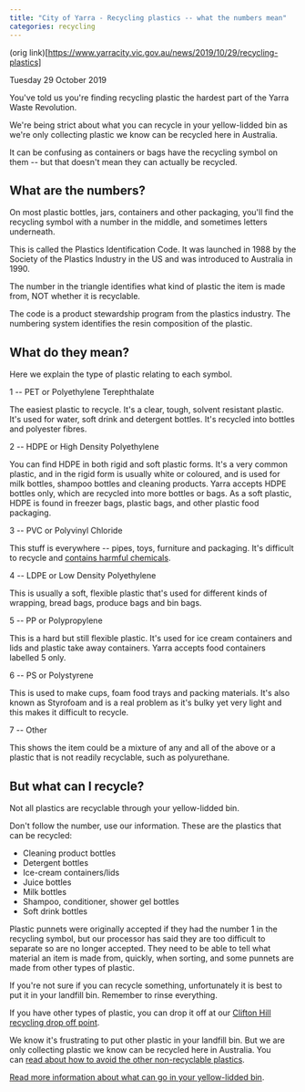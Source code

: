 ```yaml
---
title: "City of Yarra - Recycling plastics -- what the numbers mean"
categories: recycling
---
```


(orig link)[https://www.yarracity.vic.gov.au/news/2019/10/29/recycling-plastics]

Tuesday 29 October 2019

You've told us you're finding recycling plastic the hardest part of the Yarra Waste Revolution.

We're being strict about what you can recycle in your yellow-lidded bin as we're only collecting plastic we know can be recycled here in Australia.

It can be confusing as containers or bags have the recycling symbol on them -- but that doesn't mean they can actually be recycled. 

What are the numbers?
---------------------

On most plastic bottles, jars, containers and other packaging, you'll find the recycling symbol with a number in the middle, and sometimes letters underneath.

This is called the Plastics Identification Code. It was launched in 1988 by the Society of the Plastics Industry in the US and was introduced to Australia in 1990.

The number in the triangle identifies what kind of plastic the item is made from, NOT whether it is recyclable.

The code is a product stewardship program from the plastics industry. The numbering system identifies the resin composition of the plastic. 

What do they mean?
------------------

Here we explain the type of plastic relating to each symbol.

1 -- PET or Polyethylene Terephthalate

The easiest plastic to recycle. It's a clear, tough, solvent resistant plastic. It's used for water, soft drink and detergent bottles. It's recycled into bottles and polyester fibres.

2 -- HDPE or High Density Polyethylene

You can find HDPE in both rigid and soft plastic forms. It's a very common plastic, and in the rigid form is usually white or coloured, and is used for milk bottles, shampoo bottles and cleaning products. Yarra accepts HDPE bottles only, which are recycled into more bottles or bags. As a soft plastic, HDPE is found in freezer bags, plastic bags, and other plastic food packaging.

3 -- PVC or Polyvinyl Chloride

This stuff is everywhere -- pipes, toys, furniture and packaging. It's difficult to recycle and [contains harmful chemicals](https://www.choice.com.au/food-and-drink/food-warnings-and-safety/plastic/articles/plastics-and-food).

4 -- LDPE or Low Density Polyethylene

This is usually a soft, flexible plastic that's used for different kinds of wrapping, bread bags, produce bags and bin bags.

5 -- PP or Polypropylene

This is a hard but still flexible plastic. It's used for ice cream containers and lids and plastic take away containers. Yarra accepts food containers labelled 5 only. 

6 -- PS or Polystyrene

This is used to make cups, foam food trays and packing materials. It's also known as Styrofoam and is a real problem as it's bulky yet very light and this makes it difficult to recycle.

7 -- Other

This shows the item could be a mixture of any and all of the above or a plastic that is not readily recyclable, such as polyurethane.

But what can I recycle?
-----------------------

Not all plastics are recyclable through your yellow-lidded bin.

Don't follow the number, use our information. These are the plastics that can be recycled:

-   Cleaning product bottles
-   Detergent bottles
-   Ice-cream containers/lids
-   Juice bottles
-   Milk bottles
-   Shampoo, conditioner, shower gel bottles
-   Soft drink bottles

Plastic punnets were originally accepted if they had the number 1 in the recycling symbol, but our processor has said they are too difficult to separate so are no longer accepted. They need to be able to tell what material an item is made from, quickly, when sorting, and some punnets are made from other types of plastic.

If you're not sure if you can recycle something, unfortunately it is best to put it in your landfill bin. Remember to rinse everything.

If you have other types of plastic, you can drop it off at our [Clifton Hill recycling drop off point](https://www.yarracity.vic.gov.au/services/recycling-and-rubbish/recycling-drop-off-points).

We know it's frustrating to put other plastic in your landfill bin. But we are only collecting plastic we know can be recycled here in Australia. You can [read about how to avoid the other non-recyclable plastics](https://www.yarracity.vic.gov.au/News/2019/09/20/Revolutionaries-let-us-tackle-plastic-waste).

[Read more information about what can go in your yellow-lidded bin](https://www.yarracity.vic.gov.au/waste-revolution-abbotsford-trial/how-to-recycle-everything-else).